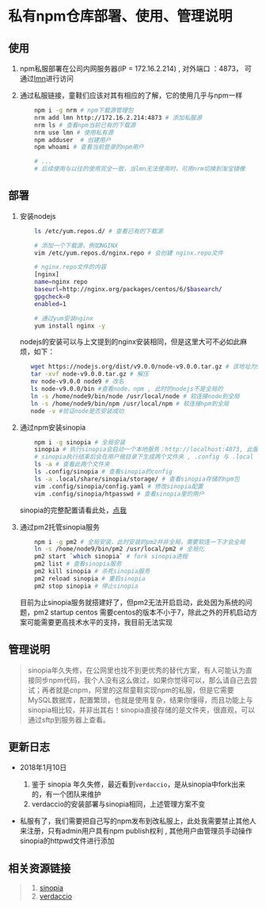 # 私有npm仓库部署、使用、管理说明

## 使用

1. npm私服部署在公司内网服务器(IP = 172.16.2.214) , 对外端口 ：4873， 可通过[lmn](http://172.16.2.214:4873/)进行访问
2. 通过私服链接，童鞋们应该对其有相应的了解，它的使用几乎与npm一样

    ```sh
        npm i -g nrm # npm下载源管理包
        nrm add lmn http://172.16.2.214:4873 # 添加私服源
        nrm ls # 查看npm当前已有的下载源
        nrm use lmn # 使用私有源
        npm adduser  # 创建用户
        npm whoami # 查看当前登录的npm用户

        # ...
        # 后续使用与以往的使用完全一致，当lmn无法使用时，可用nrm切换到淘宝镜像
    ```

## 部署

1. 安装nodejs
    ```sh
        ls /etc/yum.repos.d/ # 查看已有的下载源

        # 添加一个下载源，例如NGINX
        vim /etc/yum.repos.d/nginx.repo # 会创建 nginx.repo文件

        # nginx.repo文件的内容
        [nginx]
        name=nginx repo
        baseurl=http://nginx.org/packages/centos/6/$basearch/
        gpgcheck=0
        enabled=1

        # 通过yum安装nginx
        yum install nginx -y
    ```
    nodejs的安装可以与上文提到的nginx安装相同，但是这里大可不必如此麻烦，如下：
    ```sh
       wget https://nodejs.org/dist/v9.0.0/node-v9.0.0.tar.gz # 该地址为Source Code下载地址
       tar -xvf node-v9.0.0.tar.gz # 解压
       mv node-v9.0.0 node9 # 改名
       ls node-v9.0.0/bin #查看node、npm , 此时的nodejs不是全局的
       ln -s /home/node9/bin/node /usr/local/node # 软连接node到全局
       ln -s /home/node9/bin/npm /usr/local/npm # 软连接npm到全局
       node -v #验证node是否安装成功
    ```

2. 通过npm安装sinopia
    ```sh
        npm i -g sinopia # 全局安装
        sinopia # 执行sinopia会启动一个本地服务：http://localhost:4873, 此服务目前只能本机访问
        # sinopia执行结束后会在用户根目录下生成两个文件夹 , .config 与 .local
        ls -a # 查看此两个文件夹
        ls .config/sinopia # 查看sinopia的config
        ls -a .local/share/sinopia/storage/ # 查看sinopia存储的npm包
        vim .config/sinopia/config.yaml # 修改sinopia配置
        vim .config/sinopia/htpasswd # 查看sinopia里的用户
    ```
    sinopia的完整配置请看此处，[点我](https://github.com/rlidwka/sinopia/blob/master/conf/full.yaml)

3. 通过pm2托管sinopia服务
    ```sh
        npm i -g pm2 # 全局安装，此时安装的pm2并非全局，需要软连一下才会全局
        ln -s /home/node9/bin/pm2 /usr/local/pm2 # 全局化
        pm2 start `which sinopia` # fork sinopia进程
        pm2 list # 查看sinopia服务
        pm2 kill sinopia # 杀死sinopia服务
        pm2 reload sinopia # 重启sinopia
        pm2 stop sinopia # 停止sinopia
    ```
    目前为止sinopia服务就搭建好了，但pm2无法开启启动，此处因为系统的问题，pm2 startup centos 需要centos的版本不小于7，除此之外的开机启动方案可能需要更高技术水平的支持，我目前无法实现

## 管理说明

> sinopia年久失修，在公网里也找不到更优秀的替代方案，有人可能认为直接同步npm代码，我个人没有这么做过，如果你觉得可以，那么请自己去尝试；再者就是cnpm，阿里的这帮童鞋实现npm的私服，但是它需要MySQL数据库，配置繁琐，也就是使用复杂，结果你懂得，而且功能上与sinopia相比较，并非出其右！sinopia直接存储的是文件夹，很直观，可以通过sftp到服务器上查看。

## 更新日志

* 2018年1月10日
  1. 鉴于 sinopia 年久失修，最近看到`verdaccio`，是从sinopia中fork出来的，有一个团队来维护
  2. verdaccio的安装部署与sinopia相同，上述管理方案不变

* 私服有了，我们需要把自己写的npm发布到改私服上，此处我需要禁止其他人来注册，只有admin用户具有npm publish权利 , 其他用户由管理员手动操作sinopia的httpwd文件进行添加

## 相关资源链接

> 1. [sinopia](https://github.com/rlidwka/sinopia)
> 2. [verdaccio](https://github.com/verdaccio/verdaccio)